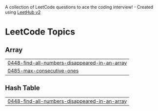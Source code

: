 A collection of LeetCode questions to ace the coding interview! - Created using [LeetHub v2](https://github.com/arunbhardwaj/LeetHub-2.0)
<!---LeetCode Topics Start-->
# LeetCode Topics
## Array
|  |
| ------- |
| [0448-find-all-numbers-disappeared-in-an-array](https://github.com/Arindam2003/LeetCode/tree/master/0448-find-all-numbers-disappeared-in-an-array) |
| [0485-max-consecutive-ones](https://github.com/Arindam2003/LeetCode/tree/master/0485-max-consecutive-ones) |
## Hash Table
|  |
| ------- |
| [0448-find-all-numbers-disappeared-in-an-array](https://github.com/Arindam2003/LeetCode/tree/master/0448-find-all-numbers-disappeared-in-an-array) |
<!---LeetCode Topics End-->